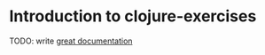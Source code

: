 # Introduction to clojure-exercises

TODO: write [great documentation](http://jacobian.org/writing/what-to-write/)
